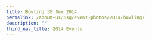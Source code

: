 ```yaml
---
title: Bowling 30 Jun 2014
permalink: /about-us/psg/event-photos/2014/bowling/
description: ""
third_nav_title: 2014 Events
---
```

